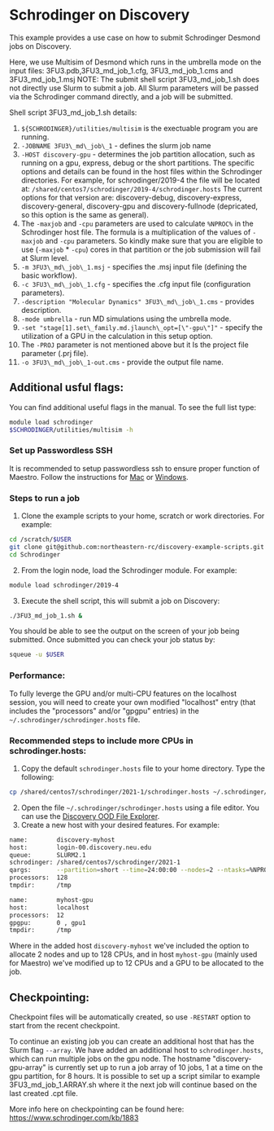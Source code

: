 # Schrodinger on Discovery

This example provides a use case on how to submit Schrodinger Desmond jobs on Discovery.

Here, we use Multisim of Desmond which runs in the umbrella mode on the input files:
3FU3.pdb,3FU3\_md\_job\_1.cfg, 3FU3\_md\_job\_1.cms and 3FU3\_md\_job\_1.msj 
NOTE: The submit shell script 3FU3\_md\_job\_1.sh does not directly use Slurm to submit a job. All Slurm parameters will be passed via the Schrodinger command directly, and a job will be submitted.

Shell script 3FU3\_md\_job\_1.sh details:
1. `${SCHRODINGER}/utilities/multisim` is the exectuable program you are running.
2. `-JOBNAME 3FU3\_md\_job\_1` - defines the slurm job name 
3. `-HOST discovery-gpu` - determines the job partition allocation, such as running on a gpu, express, debug or the short partitions. The specific options and details can be found in the host files within the Schrodinger directories. For example, for schrodinger/2019-4 the file will be located at: `/shared/centos7/schrodinger/2019-4/schrodinger.hosts`
The current options for that version are: discovery-debug, discovery-express, discovery-general, discovery-gpu and discovery-fullnode (depricated, so this option is the same as general).
4. The `-maxjob` and `-cpu` parameters are used to calculate `%NPROC%` in the Schrodinger host file. The formula is a multiplication of the values of `-maxjob` and `-cpu` parameters. So kindly make sure that you are eligible to use (`-maxjob` * `-cpu`) cores in that partition or the job submission will fail at Slurm level. 
5. `-m 3FU3\_md\_job\_1.msj` - specifies the .msj input file (defining the basic workflow).
6. `-c 3FU3\_md\_job\_1.cfg` - specifies the .cfg input file (configuration parameters).
7. `-description "Molecular Dynamics" 3FU3\_md\_job\_1.cms` - provides description.
8. `-mode umbrella` - run MD simulations using the umbrella mode.
9. `-set "stage[1].set\_family.md.jlaunch\_opt=[\"-gpu\"]"` - specify the utilization of a GPU in the calculation in this setup option.
10. The `-PROJ` parameter is not mentioned above but it Is the project file parameter (.prj file).
11. `-o 3FU3\_md\_job\_1-out.cms` - provide the output file name.

## Additional usful flags: 

You can find additional useful flags in the manual. To see the full list type:

```bash
module load schrodinger
$SCHRODINGER/utilities/multisim -h 
```

### Set up Passwordless SSH
It is recommended to setup passwordless ssh to ensure proper function of Maestro. Follow the instructions for [Mac](https://rc-docs.northeastern.edu/en/latest/first_steps/connect_mac.html#passwordless-ssh) or [Windows](https://rc-docs.northeastern.edu/en/latest/first_steps/connect_windows.html#passwordless-ssh).

### Steps to run a job

1. Clone the example scripts to your home, scratch or work directories. For example:
```bash
cd /scratch/$USER
git clone git@github.com:northeastern-rc/discovery-example-scripts.git
cd Schrodinger 
```
2. From the login node, load the Schrodinger module. For example:
```bash
module load schrodinger/2019-4
```
3. Execute the shell script, this will submit a job on Discovery:
```bash
./3FU3_md_job_1.sh &
```
You should be able to see the output on the screen of your job being submitted. Once submitted you can check your job status by:
```bash
squeue -u $USER
```

### Performance: 
To fully leverge the GPU and/or multi-CPU features on the localhost session, you will need to create your own modified "localhost" entry (that includes the "processors" and/or "gpgpu" entries) in the `~/.schrodinger/schrodinger.hosts` file.

### Recommended steps to include more CPUs in schrodinger.hosts:
1. Copy the default `schrodinger.hosts` file to your home directory. Type the following:
```bash
cp /shared/centos7/schrodinger/2021-1/schrodinger.hosts ~/.schrodinger/schrodinger.hosts
```
2. Open the file `~/.schrodinger/schrodinger.hosts` using a file editor. You can use the [Discovery OOD File Explorer](https://rc-docs.northeastern.edu/en/latest/using-ood/fileexplore.html).
3. Create a new host with your desired features. For example:
```bash
name:        discovery-myhost
host:        login-00.discovery.neu.edu
queue:       SLURM2.1
schrodinger: /shared/centos7/schrodinger/2021-1
qargs:       --partition=short --time=24:00:00 --nodes=2 --ntasks=%NPROC%
processors:  128
tmpdir:      /tmp

name:        myhost-gpu
host:        localhost
processors:  12
gpgpu:       0 , gpu1
tmpdir:      /tmp
``` 
Where in the added host `discovery-myhost` we've included the option to allocate 2 nodes and up to 128 CPUs, and in host `myhost-gpu` (mainly used for Maestro) we've modified up to 12 CPUs and a GPU to be allocated to the job.

## Checkpointing:

Checkpoint files will be automatically created, so use `-RESTART` option to start from the recent checkpoint.

To continue an existing job you can create an additional host that has the Slurm flag `--array`. We have added an additional host to `schrodinger.hosts`, which can run multiple jobs on the gpu node. The hostname "discovery-gpu-array" is currently set up to run a job array of 10 jobs, 1 at a time on the gpu partition, for 8 hours. 
It is possible to set up a script similar to example 3FU3\_md\_job\_1.ARRAY.sh
where it the next job will continue based on the last created .cpt file. 

More info here on checkpointing can be found here: https://www.schrodinger.com/kb/1883 
